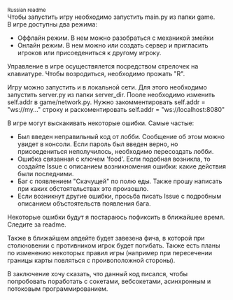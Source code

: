 <small>Russian readme</small>
<br>
Чтобы запустить игру необходимо запустить main.py из папки game. 
<br>
В игре доступны два режима:
<br>
* Оффлайн режим. В нем можно разобраться с механикой змейки
* Онлайн режим. В нем можно или создать сервер и пригласить игроков или присоедениться к другому игроку.

Управление в игре осуществялется посредством стрелочек на клавиатуре. 
Чтобы возродиться, необходимо прожать "R".

Игру можно запустить и в локальной сети. Для этого необходимо запустить server.py из папки server_dir.
Пооле необходимо изменить self.addr в game/network.py. Нужно закомментировать  self.addr = "ws://my..." строку и раскоментировать self.addr = "ws://localhost:8080"

В игре могут выскакивать некоторые ошибки. Самые частые:
* Был введен неправильный код от лобби. Сообщение об этом можно увидет в консоли. 
Если пароль был введен верно, но присоедениться неполучилось, необходимо пересоздать лобби.
* Ошибка связанная с ключем 'food'. Если подобная возникла, то создайте Issue с описанием возникномения ошибки: какие действия были последними.
* Баг с появлением "Скачущей" по полю еды. Также прошу написать при каких обстоятельствах это произошло.
* Если возникнут другие ошибки, просьба писать Issue с подробным описанием объстоятельств появления бага.

Некоторые ошибки будут я постараюсь пофиксить в ближайшее время. Следите за readme.

Также в ближайшем апдейте будет завезена фича, в которой при столкновении с противником игрок будет погибать.
Также есть планы по изменению некоторых правил игры (например при пересечении границы карты повляться с проивоположной стороны).

В заключение хочу сказать, что данный код писался, чтобы попробовать поработать с сокетами, вебсокетами, асинхронным и потоковым программированием.
